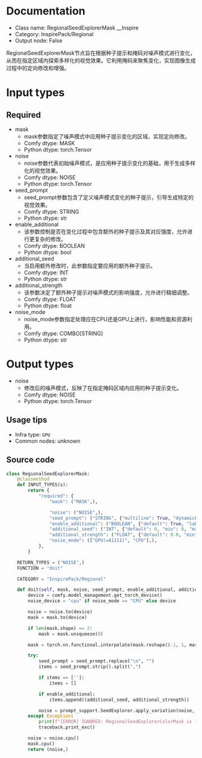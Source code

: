 
# Documentation
- Class name: RegionalSeedExplorerMask __Inspire
- Category: InspirePack/Regional
- Output node: False

RegionalSeedExplorerMask节点旨在根据种子提示和掩码对噪声模式进行变化，从而在指定区域内探索多样化的视觉效果。它利用掩码来聚焦变化，实现图像生成过程中的定向修改和增强。

# Input types
## Required
- mask
    - mask参数指定了噪声模式中应用种子提示变化的区域，实现定向修改。
    - Comfy dtype: MASK
    - Python dtype: torch.Tensor
- noise
    - noise参数代表初始噪声模式，是应用种子提示变化的基础，用于生成多样化的视觉效果。
    - Comfy dtype: NOISE
    - Python dtype: torch.Tensor
- seed_prompt
    - seed_prompt参数包含了定义噪声模式变化的种子提示，引导生成特定的视觉效果。
    - Comfy dtype: STRING
    - Python dtype: str
- enable_additional
    - 该参数控制是否在变化过程中包含额外的种子提示及其对应强度，允许进行更复杂的修改。
    - Comfy dtype: BOOLEAN
    - Python dtype: bool
- additional_seed
    - 当启用额外修改时，此参数指定要应用的额外种子提示。
    - Comfy dtype: INT
    - Python dtype: str
- additional_strength
    - 该参数决定了额外种子提示对噪声模式的影响强度，允许进行精细调整。
    - Comfy dtype: FLOAT
    - Python dtype: float
- noise_mode
    - noise_mode参数指定处理应在CPU还是GPU上进行，影响性能和资源利用。
    - Comfy dtype: COMBO[STRING]
    - Python dtype: str

# Output types
- noise
    - 修改后的噪声模式，反映了在指定掩码区域内应用的种子提示变化。
    - Comfy dtype: NOISE
    - Python dtype: torch.Tensor


## Usage tips
- Infra type: `GPU`
- Common nodes: unknown


## Source code
```python
class RegionalSeedExplorerMask:
    @classmethod
    def INPUT_TYPES(s):
        return {
            "required": {
                "mask": ("MASK",),

                "noise": ("NOISE",),
                "seed_prompt": ("STRING", {"multiline": True, "dynamicPrompts": False, "pysssss.autocomplete": False}),
                "enable_additional": ("BOOLEAN", {"default": True, "label_on": "true", "label_off": "false"}),
                "additional_seed": ("INT", {"default": 0, "min": 0, "max": 0xffffffffffffffff}),
                "additional_strength": ("FLOAT", {"default": 0.0, "min": 0.0, "max": 1.0, "step": 0.01}),
                "noise_mode": (["GPU(=A1111)", "CPU"],),
            },
        }

    RETURN_TYPES = ("NOISE",)
    FUNCTION = "doit"

    CATEGORY = "InspirePack/Regional"

    def doit(self, mask, noise, seed_prompt, enable_additional, additional_seed, additional_strength, noise_mode):
        device = comfy.model_management.get_torch_device()
        noise_device = "cpu" if noise_mode == "CPU" else device

        noise = noise.to(device)
        mask = mask.to(device)

        if len(mask.shape) == 2:
            mask = mask.unsqueeze(0)

        mask = torch.nn.functional.interpolate(mask.reshape((-1, 1, mask.shape[-2], mask.shape[-1])), size=(noise.shape[2], noise.shape[3]), mode="bilinear").squeeze(0)

        try:
            seed_prompt = seed_prompt.replace("\n", "")
            items = seed_prompt.strip().split(",")

            if items == ['']:
                items = []

            if enable_additional:
                items.append((additional_seed, additional_strength))

            noise = prompt_support.SeedExplorer.apply_variation(noise, items, noise_device, mask)
        except Exception:
            print(f"[ERROR] IGNORED: RegionalSeedExplorerColorMask is failed.")
            traceback.print_exc()

        noise = noise.cpu()
        mask.cpu()
        return (noise,)

```
